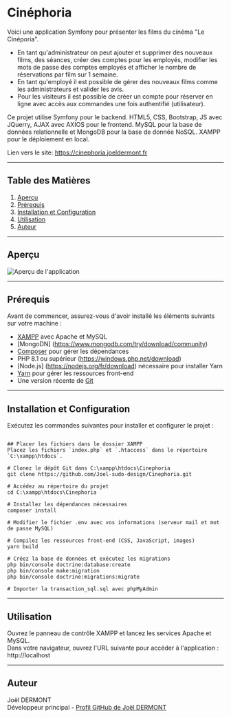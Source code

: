 # Cinéphoria

Voici une application Symfony pour présenter les films du cinéma "Le Cinéporia". 

- En tant qu'administrateur on peut ajouter et supprimer des nouveaux films, des séances, créer des comptes pour les employés, modifier les mots de passe des comptes employés et afficher le nombre de réservations par film sur 1 semaine. 
- En tant qu'employé il est possible de gérer des nouveaux films comme les administrateurs et valider les avis. 
- Pour les visiteurs il est possible de créer un compte pour réserver en ligne avec accès aux commandes une fois authentifié (utilisateur).  

Ce projet utilise Symfony pour le backend.
HTML5, CSS, Bootstrap, JS avec JQuerry, AJAX avec AXIOS pour le frontend.
MySQL pour la base de données relationnelle et MongoDB pour la base de donnée NoSQL.
XAMPP pour le déploiement en local.

Lien vers le site: https://cinephoria.joeldermont.fr

---

## Table des Matières

1. [Aperçu](#aperçu)
2. [Prérequis](#prérequis)
3. [Installation et Configuration](#installation-et-configuration)
4. [Utilisation](#utilisation)
5. [Auteur](#auteur)

---

## Aperçu

![Aperçu de l'application](aperçu.png)
  
---

## Prérequis

Avant de commencer, assurez-vous d'avoir installé les éléments suivants sur votre machine :

- [XAMPP](https://www.apachefriends.org/) avec Apache et MySQL
- [MongoDN] (https://www.mongodb.com/try/download/community)
- [Composer](https://getcomposer.org/) pour gérer les dépendances
- PHP 8.1 ou supérieur (https://windows.php.net/download)
- [Node.js] (https://nodejs.org/fr/download) nécessaire pour installer Yarn
- [Yarn](https://classic.yarnpkg.com/en/docs/install) pour gérer les ressources front-end
- Une version récente de [Git](https://git-scm.com/)

---

## Installation et Configuration

Exécutez les commandes suivantes pour installer et configurer le projet :

```

## Placer les fichiers dans le dossier XAMPP
Placez les fichiers `index.php` et `.htaccess` dans le répertoire `C:\xampp\htdocs`.

# Clonez le dépôt Git dans C:\xampp\htdocs\Cinephoria
git clone https://github.com/Joel-sudo-design/Cinephoria.git

# Accédez au répertoire du projet
cd C:\xampp\htdocs\Cinephoria

# Installez les dépendances nécessaires
composer install

# Modifier le fichier .env avec vos informations (serveur mail et mot de passe MySQL)

# Compilez les ressources front-end (CSS, JavaScript, images)
yarn build

# Créez la base de données et exécutez les migrations
php bin/console doctrine:database:create
php bin/console make:migration
php bin/console doctrine:migrations:migrate

# Importer la transaction_sql.sql avec phpMyAdmin

```

---

## Utilisation

Ouvrez le panneau de contrôle XAMPP et lancez les services Apache et MySQL.  
Dans votre navigateur, ouvrez l'URL suivante pour accéder à l'application :  
http://localhost

---

## Auteur

Joël DERMONT  
Développeur principal - [Profil GitHub de Joël DERMONT](https://github.com/Joel-sudo-design)



